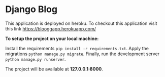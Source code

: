 # Django Blog



This application is deployed on heroku. To checkout this application visit this link https://blooggapp.herokuapp.com/

**To setup the project on your local machine:**


 Install the requirements `pip install -r requirements.txt`.
 Apply the migrations `python manage.py migrate`.
 Finally, run the development server `python manage.py runserver`.

The project will be available at **127.0.0.1:8000**.





